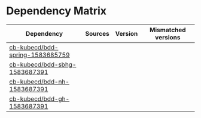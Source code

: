 # Dependency Matrix

Dependency | Sources | Version | Mismatched versions
---------- | ------- | ------- | -------------------
[cb-kubecd/bdd-spring-1583685759](https://github.com/cb-kubecd/bdd-spring-1583685759.git) |  | []() | 
[cb-kubecd/bdd-sbhg-1583687391](https://github.com/cb-kubecd/bdd-sbhg-1583687391.git) |  | []() | 
[cb-kubecd/bdd-nh-1583687391](https://github.com/cb-kubecd/bdd-nh-1583687391.git) |  | []() | 
[cb-kubecd/bdd-gh-1583687391](https://github.com/cb-kubecd/bdd-gh-1583687391.git) |  | []() | 
